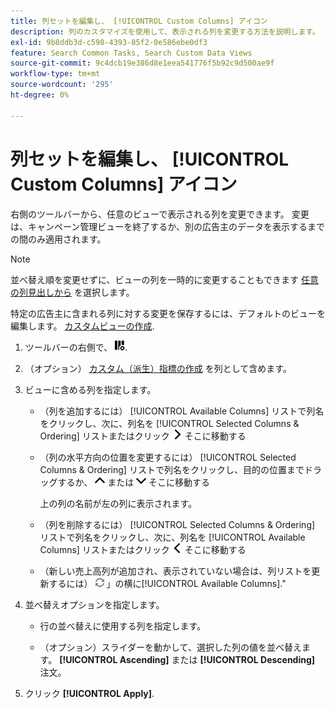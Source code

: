 ```yaml
---
title: 列セットを編集し、 [!UICONTROL Custom Columns] アイコン
description: 列のカスタマイズを使用して、表示される列を変更する方法を説明します。
exl-id: 9b8ddb3d-c598-4393-85f2-0e586ebe0df3
feature: Search Common Tasks, Search Custom Data Views
source-git-commit: 9c4dcb19e386d8e1eea541776f5b92c9d500ae9f
workflow-type: tm+mt
source-wordcount: '295'
ht-degree: 0%

---
```


# 列セットを編集し、 [!UICONTROL Custom Columns] アイコン

右側のツールバーから、任意のビューで表示される列を変更できます。 変更は、キャンペーン管理ビューを終了するか、別の広告主のデータを表示するまでの間のみ適用されます。

>[!NOTE]
>
>並べ替え順を変更せずに、ビューの列を一時的に変更することもできます [任意の列見出しから](/help/search-social-commerce/common-tasks/data-views/ad-hoc-settings/column-set-edit-column-heading.md) を選択します。
>
>特定の広告主に含まれる列に対する変更を保存するには、デフォルトのビューを編集します。 [カスタムビューの作成](/help/search-social-commerce/common-tasks/data-views/custom-default-views-manage.md#create-custom-view).

1. ツールバーの右側で、 ![列](/help/search-social-commerce/assets/custom-columns.png "列").

1. （オプション） [カスタム（派生）指標の作成](/help/search-social-commerce/common-tasks/custom-metrics/custom-metric-create.md) を列として含めます。

1. ビューに含める列を指定します。

   * （列を追加するには） [!UICONTROL Available Columns] リストで列名をクリックし、次に、列名を [!UICONTROL Selected Columns & Ordering] リストまたはクリック ![列を追加](/help/search-social-commerce/assets/chevron-right.png "列を追加") そこに移動する

   * （列の水平方向の位置を変更するには） [!UICONTROL Selected Columns & Ordering] リストで列名をクリックし、目的の位置までドラッグするか、 ![列を上に移動](/help/search-social-commerce/assets/chevron-up.png "列を上に移動") または ![列を下に移動](/help/search-social-commerce/assets/chevron-down.png "列を下に移動") そこに移動する

     上の列の名前が左の列に表示されます。

   * （列を削除するには） [!UICONTROL Selected Columns & Ordering] リストで列名をクリックし、次に、列名を [!UICONTROL Available Columns] リストまたはクリック ![削除](/help/search-social-commerce/assets/chevron-left.png "削除") そこに移動する

   * （新しい売上高列が追加され、表示されていない場合は、列リストを更新するには） ![更新](/help/search-social-commerce/assets/refresh.png "更新") 」の横に[!UICONTROL Available Columns].&quot;

1. 並べ替えオプションを指定します。

   * 行の並べ替えに使用する列を指定します。

   * （オプション）スライダーを動かして、選択した列の値を並べ替えます。 **[!UICONTROL Ascending]** または **[!UICONTROL Descending]** 注文。

1. クリック **[!UICONTROL Apply]**.
